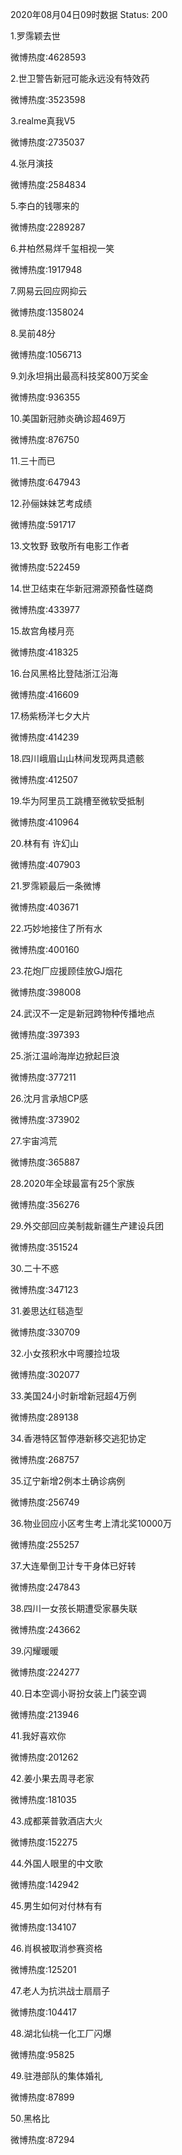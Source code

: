 2020年08月04日09时数据
Status: 200

1.罗霈颖去世

微博热度:4628593

2.世卫警告新冠可能永远没有特效药

微博热度:3523598

3.realme真我V5

微博热度:2735037

4.张月演技

微博热度:2584834

5.李白的钱哪来的

微博热度:2289287

6.井柏然易烊千玺相视一笑

微博热度:1917948

7.网易云回应网抑云

微博热度:1358024

8.吴前48分

微博热度:1056713

9.刘永坦捐出最高科技奖800万奖金

微博热度:936355

10.美国新冠肺炎确诊超469万

微博热度:876750

11.三十而已

微博热度:647943

12.孙俪妹妹艺考成绩

微博热度:591717

13.文牧野 致敬所有电影工作者

微博热度:522459

14.世卫结束在华新冠溯源预备性磋商

微博热度:433977

15.故宫角楼月亮

微博热度:418325

16.台风黑格比登陆浙江沿海

微博热度:416609

17.杨紫杨洋七夕大片

微博热度:414239

18.四川峨眉山山林间发现两具遗骸

微博热度:412507

19.华为阿里员工跳槽至微软受抵制

微博热度:410964

20.林有有 许幻山

微博热度:407903

21.罗霈颖最后一条微博

微博热度:403671

22.巧妙地接住了所有水

微博热度:400160

23.花炮厂应援顾佳放GJ烟花

微博热度:398008

24.武汉不一定是新冠跨物种传播地点

微博热度:397393

25.浙江温岭海岸边掀起巨浪

微博热度:377211

26.沈月言承旭CP感

微博热度:373902

27.宇宙鸿荒

微博热度:365887

28.2020年全球最富有25个家族

微博热度:356276

29.外交部回应美制裁新疆生产建设兵团

微博热度:351524

30.二十不惑

微博热度:347123

31.姜思达红毯造型

微博热度:330709

32.小女孩积水中弯腰捡垃圾

微博热度:302077

33.美国24小时新增新冠超4万例

微博热度:289138

34.香港特区暂停港新移交逃犯协定

微博热度:268757

35.辽宁新增2例本土确诊病例

微博热度:256749

36.物业回应小区考生考上清北奖10000万

微博热度:255257

37.大连晕倒卫计专干身体已好转

微博热度:247843

38.四川一女孩长期遭受家暴失联

微博热度:243662

39.闪耀暖暖

微博热度:224277

40.日本空调小哥扮女装上门装空调

微博热度:213946

41.我好喜欢你

微博热度:201262

42.姜小果去周寻老家

微博热度:181035

43.成都莱普敦酒店大火

微博热度:152275

44.外国人眼里的中文歌

微博热度:142942

45.男生如何对付林有有

微博热度:134107

46.肖枫被取消参赛资格

微博热度:125201

47.老人为抗洪战士扇扇子

微博热度:104417

48.湖北仙桃一化工厂闪爆

微博热度:95825

49.驻港部队的集体婚礼

微博热度:87899

50.黑格比

微博热度:87294

